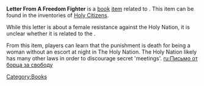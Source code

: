 **Letter From A Freedom Fighter** is a [book](Lore_Books.md "wikilink")
[item](Items.md "wikilink") related to [](02%20-%20Projects%20&%20Wikis/Kenshi/Kenshi%20Wiki/Kenshi%20Wiki%20Template/The_Holy_Nation.md). This item can be found in the
inventories of [Holy Citizens](Holy_Citizen.md "wikilink").

While this letter is about a female resistance against the Holy Nation,
it is unclear whether it is related to the [](02%20-%20Projects%20&%20Wikis/Kenshi/Kenshi%20Wiki/Kenshi%20Wiki%20Template/Flotsam_Ninjas.md).

From this item, players can learn that the punishment is death for being
a woman without an escort at night in The Holy Nation. The Holy Nation
likely has many other laws in order to discourage secret 'meetings'.
[ru:Письмо от борца за
свободу](ru:Письмо_от_борца_за_свободу "wikilink")

[Category:Books](Category:Books "wikilink")